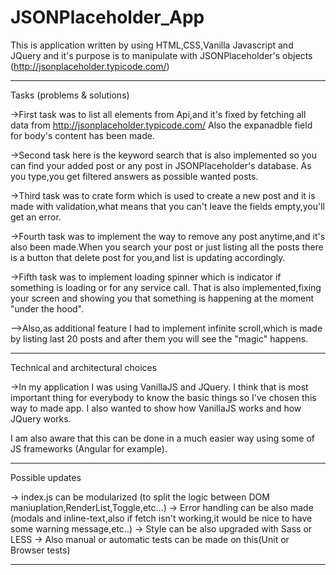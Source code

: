 # JSONPlaceholder_App

This is application written by using HTML,CSS,Vanilla Javascript and JQuery and it's purpose is to manipulate with JSONPlaceholder's objects (http://jsonplaceholder.typicode.com/)
___________________________________________________________________________


Tasks (problems & solutions)


->First task was to list all elements from Api,and it's fixed by fetching all data from http://jsonplaceholder.typicode.com/
Also the expanadble field for body's content has been made.

->Second task here is the keyword search that is also implemented so you can find your added post or any post in JSONPlaceholder's database.
As you type,you get filtered answers as possible wanted posts.

->Third task was to crate form which is used to create a new post and it is made with validation,what means that you can't leave the fields empty,you'll get an error.

->Fourth task was to implement the way to remove any post anytime,and it's also been made.When you search your post or just listing all the posts there is a button that delete post for you,and list is updating accordingly.

->Fifth task was to implement loading spinner which is indicator if something is loading or for any service call. That is also implemented,fixing your screen and showing you that something is happening at the moment "under the hood".

-->Also,as additional feature I had to implement infinite scroll,which is made by listing last 20 posts and after them you will see the "magic" happens.

___________________________________________________________________________

Technical and architectural choices

->In my application I was using VanillaJS and JQuery. I think that is most important thing for everybody to know the basic things so I've chosen this way to made app.
I also wanted to show how VanillaJS works and how JQuery works.

I am also aware that this can be done in a much easier way using some of JS frameworks (Angular for example).

___________________________________________________________________________


Possible updates

-> index.js can be modularized (to split the logic between DOM maniuplation,RenderList,Toggle,etc...)
-> Error handling can be also made (modals and inline-text,also if fetch isn't working,it would be nice to have some warning message,etc..)
-> Style can be also upgraded with Sass or LESS
-> Also manual or automatic tests can be made on this(Unit or Browser tests)


___________________________________________________________________________








